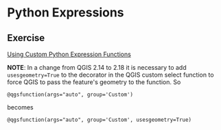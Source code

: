 # Python Expressions

## Exercise 

[Using Custom Python Expression
Functions](https://astuntechnology.github.io/qgis-tutorials/html/en/docs/custom_python_functions.html)


**NOTE**: In a change from QGIS 2.14 to 2.18 it is necessary to add
`usesgeometry=True` to the decorator in the QGIS custom select function to force
QGIS to pass the feature's geometry to the function. So 

    @qgsfunction(args="auto", group='Custom')

becomes

    @qgsfunction(args="auto", group='Custom', usesgeometry=True)
